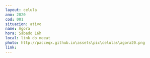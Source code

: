 ```yaml
---
layout: celula
ano: 2020
cod: 001
situacion: ativo
name: Ágora
hora: Sábado 16h
local: link do meeat
photo: http://pacceqx.github.io\assets\pic\celulas\agora20.png
link: 
---
```

